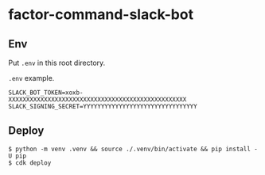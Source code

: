 # factor-command-slack-bot

## Env

Put `.env` in this root directory.

`.env` example.
```
SLACK_BOT_TOKEN=xoxb-XXXXXXXXXXXXXXXXXXXXXXXXXXXXXXXXXXXXXXXXXXXXXXXXXX
SLACK_SIGNING_SECRET=YYYYYYYYYYYYYYYYYYYYYYYYYYYYYYYY
```


## Deploy

```
$ python -m venv .venv && source ./.venv/bin/activate && pip install -U pip
$ cdk deploy
```
